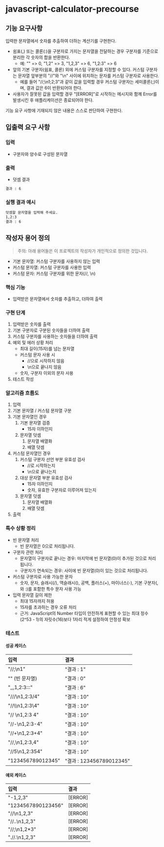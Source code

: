 # javascript-calculator-precourse

## 기능 요구사항

입력한 문자열에서 숫자를 추출하여 더하는 계산기를 구현한다.

- 쉼표(,) 또는 콜론(:)을 구분자로 가지는 문자열을 전달하는 경우 구분자를 기준으로 분리한 각 숫자의 합을 반환한다.
  - 예: "" => 0, "1,2" => 3, "1,2,3" => 6, "1,2:3" => 6
- 앞의 기본 구분자(쉼표, 콜론) 외에 커스텀 구분자를 지정할 수 있다. 커스텀 구분자는 문자열 앞부분의 "//"와 "\n" 사이에 위치하는 문자를 커스텀 구분자로 사용한다.
  - 예를 들어 "//;\n1;2;3"과 같이 값을 입력할 경우 커스텀 구분자는 세미콜론(;)이며, 결과 값은 6이 반환되어야 한다.
- 사용자가 잘못된 값을 입력할 경우 "[ERROR]"로 시작하는 메시지와 함께 Error를 발생시킨 후 애플리케이션은 종료되어야 한다.

기능 요구 사항에 기재되지 않은 내용은 스스로 판단하여 구현한다.

## 입출력 요구 사항

### 입력

- 구분자와 양수로 구성된 문자열

### 출력

- 덧셈 결과

```md
결과 : 6
```

### 실행 결과 예시

```md
덧셈할 문자열을 입력해 주세요.
1,2:3
결과 : 6
```

## 작성자 용어 정의

> 주의: 아래 용어들은 이 프로젝트의 작성자가 개인적으로 정의한 것입니다.

- 기본 문자열: 커스텀 구분자를 사용하지 않는 입력
- 커스텀 문자열: 커스텀 구분자를 사용한 입력
- 커스텀 문자: 커스텀 구분자를 위한 문자(//, \n)

### 핵심 기능

- 입력받은 문자열에서 숫자를 추출하고, 더하여 출력

### 구현 단계

1. 입력받은 숫자를 출력
2. 기본 구분자로 구분된 숫자들을 더하여 출력
3. 커스텀 구분자를 사용하는 숫자들을 더하여 출력
4. 예외 및 에러 상황 처리
    - 최대 길이(15자)를 넘는 문자열
    - 커스텀 문자 사용 시
        - //으로 시작하지 않음
        - \n으로 끝나지 않음
    - 숫자, 구분자 이외의 문자 사용
5. 테스트 작성

### 알고리즘 흐름도

1. 입력
2. 기본 문자열 / 커스텀 문자열 구분
3. 기본 문자열인 경우
    1. 기본 문자열 검증
        - 15자 이하인지
    2. 문자열 덧셈
        1. 문자열 배열화
        2. 배열 덧셈
4. 커스텀 문자열인 경우
    1. 커스텀 구분자 선언 부분 유효성 검사
        - //로 시작하는지
        - \n으로 끝나는지
    2. 대상 문자열 부분 유효성 검사
        - 15자 이하인지
        - 숫자, 유효한 구분자로 이루어져 있는지
    3. 문자열 덧셈
        1. 문자열 배열화
        2. 배열 덧셈
5. 출력

### 특수 상황 정리

- 빈 문자열 처리
  - 빈 문자열은 0으로 처리됩니다.
- 구분자 관련 처리
  - 문자열이 구분자로 끝나는 경우: 마지막에 빈 문자열(0)이 추가된 것으로 처리됩니다.
  - 구분자가 연속되는 경우: 사이에 빈 문자열(0)이 있는 것으로 처리됩니다.
- 커스텀 구분자로 사용 가능한 문자
  - 숫자, 문자, 슬래시(/), 역슬래시(\), 공백, 플러스(+), 마이너스(-), 기본 구분자(,와 :)를 포함한 특수 문자 사용 가능
- 입력 문자열 길이 제한
  - 최대 15자까지 허용
  - 15자를 초과하는 경우 오류 처리
  - 근거: JavaScript의 Number 타입이 안전하게 표현할 수 있는 최대 정수(2^53 - 1)의 자릿수(16)보다 1자리 적게 설정하여 안정성 확보

### 테스트

#### 성공 케이스

| 입력                  | 결과                     |
|:---------------------|:------------------------|
| "//;\\n1"            | "결과 : 1"               |
| "" (빈 문자열)         | "결과 : 0"               |
| ",,,1,2:3:::"        | "결과 : 6"               |
| "///\\n1,2:3/4"      | "결과 : 10"              |
| "//\\\\n1,2:3\4"     | "결과 : 10"              |
| "// \\n1,2:3 4"      | "결과 : 10"              |
| "//-\\n1,2:3-4"      | "결과 : 10"              |
| "//+\\n1,2:3+4"      | "결과 : 10"              |
| "//,\\n1,2:3,4"      | "결과 : 10"              |
| "//5\\n1,2:354"      | "결과 : 10"              |
| "123456789012345"    | "결과 : 123456789012345" |

#### 예외 케이스

| 입력                  | 결과      |
|:---------------------|:---------|
| "-1,2,3"             | [ERROR]  |
| "1234567890123456"   | [ERROR]  |
| "//\\n1,2,3"         | [ERROR]  |
| "//..\\n1,2,3"       | [ERROR]  |
| "//;\\n1,2*3"        | [ERROR]  |
| ".//.\\n1,2,3"       | [ERROR]  |
